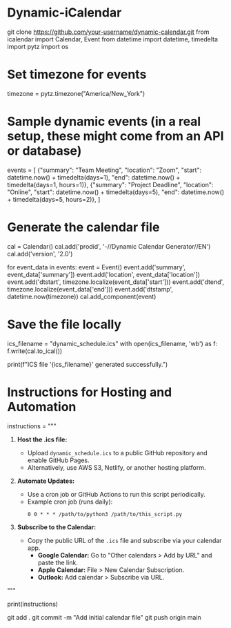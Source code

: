 # Dynamic-iCalendar
git clone https://github.com/your-username/dynamic-calendar.git
from icalendar import Calendar, Event
from datetime import datetime, timedelta
import pytz
import os

# Set timezone for events
timezone = pytz.timezone("America/New_York")

# Sample dynamic events (in a real setup, these might come from an API or database)
events = [
    {"summary": "Team Meeting", "location": "Zoom", "start": datetime.now() + timedelta(days=1), "end": datetime.now() + timedelta(days=1, hours=1)},
    {"summary": "Project Deadline", "location": "Online", "start": datetime.now() + timedelta(days=5), "end": datetime.now() + timedelta(days=5, hours=2)},
]

# Generate the calendar file
cal = Calendar()
cal.add('prodid', '-//Dynamic Calendar Generator//EN')
cal.add('version', '2.0')

for event_data in events:
    event = Event()
    event.add('summary', event_data['summary'])
    event.add('location', event_data['location'])
    event.add('dtstart', timezone.localize(event_data['start']))
    event.add('dtend', timezone.localize(event_data['end']))
    event.add('dtstamp', datetime.now(timezone))
    cal.add_component(event)

# Save the file locally
ics_filename = "dynamic_schedule.ics"
with open(ics_filename, 'wb') as f:
    f.write(cal.to_ical())

print(f"ICS file '{ics_filename}' generated successfully.")

# Instructions for Hosting and Automation
instructions = """
1. **Host the .ics file:**
   - Upload `dynamic_schedule.ics` to a public GitHub repository and enable GitHub Pages.
   - Alternatively, use AWS S3, Netlify, or another hosting platform.

2. **Automate Updates:**
   - Use a cron job or GitHub Actions to run this script periodically.
   - Example cron job (runs daily):
     ```
     0 0 * * * /path/to/python3 /path/to/this_script.py
     ```

3. **Subscribe to the Calendar:**
   - Copy the public URL of the `.ics` file and subscribe via your calendar app.
     - **Google Calendar:** Go to "Other calendars > Add by URL" and paste the link.
     - **Apple Calendar:** File > New Calendar Subscription.
     - **Outlook:** Add calendar > Subscribe via URL.

"""

print(instructions)

git add .
git commit -m "Add initial calendar file"
git push origin main
